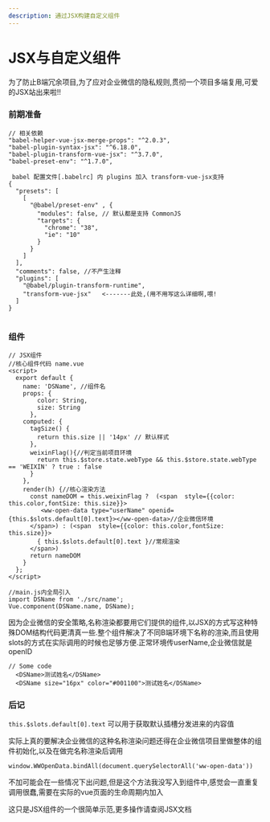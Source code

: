 ```yaml
---
description: 通过JSX构建自定义组件
---
```


# JSX与自定义组件

为了防止B端冗余项目,为了应对企业微信的隐私规则,贯彻一个项目多端复用,可爱的JSX站出来啦!!

### 前期准备

```
// 相关依赖
"babel-helper-vue-jsx-merge-props": "^2.0.3",
"babel-plugin-syntax-jsx": "^6.18.0",
"babel-plugin-transform-vue-jsx": "^3.7.0",
"babel-preset-env": "^1.7.0",

 babel 配置文件[.babelrc] 内 plugins 加入 transform-vue-jsx支持
{
  "presets": [
    [
      "@babel/preset-env" , {
        "modules": false, // 默认都是支持 CommonJS
        "targets": {
          "chrome": "38",
          "ie": "10"
        }
      }
    ]
  ],
  "comments": false, //不产生注释
  "plugins": [
    "@babel/plugin-transform-runtime",
    "transform-vue-jsx"   <-------此处,(用不用写这么详细啊,喂!
  ]
}


```

### 组件

```
// JSX组件
//核心组件代码 name.vue
<script>
  export default {
    name: 'DSName', //组件名
    props: {
        color: String,
        size: String
      },
    computed: {
      tagSize() {
        return this.size || '14px' // 默认样式
      },
      weixinFlag(){//判定当前项目环境
        return this.$store.state.webType && this.$store.state.webType == 'WEIXIN' ? true : false 
      }
    },
    render(h) {//核心渲染方法
      const nameDOM = this.weixinFlag ?  (<span  style={{color: this.color,fontSize: this.size}}>
         <ww-open-data type="userName" openid={this.$slots.default[0].text}></ww-open-data>//企业微信环境
      </span>) : (<span  style={{color: this.color,fontSize: this.size}}>
        { this.$slots.default[0].text }//常规渲染
      </span>)
      return nameDOM 
    }
  };
</script>

//main.js内全局引入
import DSName from './src/name';
Vue.component(DSName.name, DSName);

```

因为企业微信的安全策略,名称渲染都要用它们提供的组件,以JSX的方式写这种特殊DOM结构代码更清真一些.整个组件解决了不同B端环境下名称的渲染,而且使用slots的方式在实际调用的时候也足够方便.正常环境传userName,企业微信就是openID

```
// Some code
  <DSName>测试姓名</DSName>
  <DSName size="16px" color="#001100">测试姓名</DSName>

```

### 后记

&#x20;`this.$slots.default[0].text` 可以用于获取默认插槽分发进来的内容值

实际上真的要解决企业微信的这种名称渲染问题还得在企业微信项目里做整体的组件初始化,以及在做完名称渲染后调用

&#x20;`window.WWOpenData.bindAll(document.querySelectorAll('ww-open-data'))`

不加可能会在一些情况下出问题,但是这个方法我没写入到组件中,感觉会一直重复调用很蠢,需要在实际的vue页面的生命周期内加入

这只是JSX组件的一个很简单示范,更多操作请查阅JSX文档
